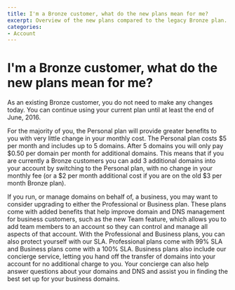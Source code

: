 ```yaml
---
title: I'm a Bronze customer, what do the new plans mean for me?
excerpt: Overview of the new plans compared to the legacy Bronze plan.
categories:
- Account
---
```


# I'm a Bronze customer, what do the new plans mean for me?

As an existing Bronze customer, you do not need to make any changes today. You can continue using your current plan until at least the end of June, 2016.

For the majority of you, the Personal plan will provide greater benefits to you with very little change in your monthly cost. The Personal plan costs $5 per month and includes up to 5 domains. After 5 domains you will only pay $0.50 per domain per month for additional domains. This means that if you are currently a Bronze customers you can add 3 additional domains into your account by switching to the Personal plan, with no change in your monthly fee (or a $2 per month additional cost if you are on the old $3 per month Bronze plan).

If you run, or manage domains on behalf of, a business, you may want to consider upgrading to either the Professional or Business plan. These plans come with added benefits that help improve domain and DNS management for business customers, such as the new Team feature, which allows you to add team members to an account so they can control and manage all aspects of that account. With the Professional and Business plans, you can also protect yourself with our SLA. Professional plans come with 99% SLA and Business plans come with a 100% SLA. Business plans also include our concierge service, letting you hand off the transfer of domains into your account for no additional charge to you. Your concierge can also help answer questions about your domains and DNS and assist you in finding the best set up for your business domains.
